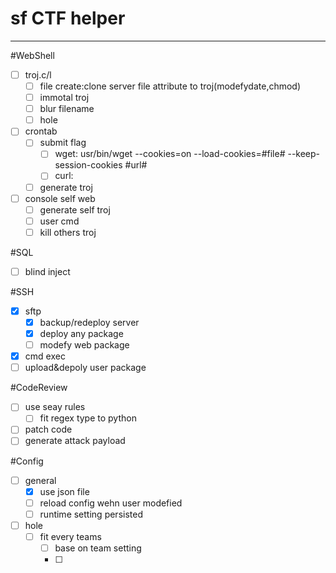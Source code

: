 # sf CTF helper

---
#WebShell
- [ ] troj.c/l
    - [ ] file create:clone server file attribute to troj(modefydate,chmod)
    - [ ] immotal troj
    - [ ] blur filename
    - [ ] hole 
- [ ] crontab 
    - [ ] submit flag
        - [ ] wget: usr/bin/wget --cookies=on --load-cookies=#file# --keep-session-cookies #url#
        - [ ] curl: 
    - [ ] generate troj
- [ ] console self web
    - [ ] generate self troj
    - [ ] user cmd
    - [ ] kill others troj

#SQL
- [ ] blind inject

#SSH
- [x] sftp
    - [x] backup/redeploy server
    - [x] deploy any package
    - [ ] modefy web package
- [x] cmd exec
- [ ] upload&depoly user package

#CodeReview
- [ ] use seay rules
    - [ ] fit regex type to python
- [ ] patch code
- [ ] generate attack payload

#Config
- [ ] general
    - [x] use json file
    - [ ] reload config wehn user modefied
    - [ ] runtime setting persisted
- [ ] hole
    - [ ] fit every teams
        - [ ] base on team setting
        - [ ] 